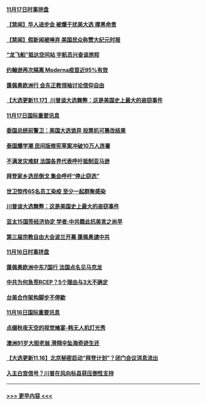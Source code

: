 #### [11月17日时事拼盘](../pages/prog202/a102989442.md?t=11180802) 
#### [【禁闻】华人进步会 被爆干扰美大选 撑黑命贵](../pages/prog202/a102989375.md?t=11180802) 
#### [【禁闻】假新闻被唾弃 美国民众称赞大纪元时报](../pages/prog202/a102989367.md?t=11180802) 
#### [“龙飞船”抵达空间站 宇航员兴奋谈旅程](../pages/prog202/a102989363.md?t=11180802) 
#### [约翰逊再次隔离 Moderna疫苗近95%有效](../pages/prog202/a102989284.md?t=11180802) 
#### [蓬佩奥欧洲行 会东正教领袖讨论信仰自由](../pages/prog202/a102989274.md?t=11180802) 
#### [【大选更新11.17】川普谈大选舞弊：这是美国史上最大的盗窃事件](../pages/prog202/a102988684.md?t=11180802) 
#### [11月17日国际重要讯息](../pages/prog202/a102989099.md?t=11180802) 
#### [委国总统前警卫：美国大选诡异 投票机可篡改结果](../pages/prog202/a102989007.md?t=11180802) 
#### [泰国爆学潮 民间版修宪草案冲破10万人连署](../pages/prog202/a102988890.md?t=11180802) 
#### [不满发灾难财 法国各界代表呼吁抵制亚马逊](../pages/prog202/a102988839.md?t=11180802) 
#### [拜登家乡选民倒戈 集会呼吁“停止窃选”](../pages/prog202/a102988844.md?t=11180802) 
#### [世卫惊传65名员工染疫 至少一起群聚感染](../pages/prog202/a102988795.md?t=11180802) 
#### [川普谈大选舞弊：这是美国史上最大的盗窃事件](../pages/prog202/a102988775.md?t=11180802) 
#### [亚太15国签经济协定 学者:中共籍此抗美言之尚早](../pages/prog202/a102988618.md?t=11180802) 
#### [第三届宗教自由大会波兰开幕  蓬佩奥谴中共](../pages/prog202/a102988620.md?t=11180802) 
#### [11月16日时事拼盘](../pages/prog202/a102988629.md?t=11180802) 
#### [蓬佩奥欧洲中东7国行 法国点名见马克龙](../pages/prog202/a102988606.md?t=11180802) 
#### [中共为何急签RCEP？5个理由与3大不确定](../pages/prog202/a102988476.md?t=11180802) 
#### [台美合作架构脚步不停歇](../pages/prog202/a102988217.md?t=11180802) 
#### [11月16日国际重要讯息](../pages/prog202/a102988227.md?t=11180802) 
#### [点缀秋夜天空的视觉飨宴-韩无人机灯光秀](../pages/prog202/a102988210.md?t=11180802) 
#### [澳洲91岁大胆老翁 滑翔伞坠海奇迹生还](../pages/prog202/a102988084.md?t=11180802) 
#### [【大选更新11.16】北京秘密启动“拜登计划”？闭门会议消息流出](../pages/prog202/a102987861.md?t=11180802) 
#### [入主白宫信号？川普在风向标县获压倒性支持](../pages/prog202/a102988145.md?t=11180802) 

----
#### [ >>> 更早内容 <<< ](../indexes/prog202-earlier.md)
